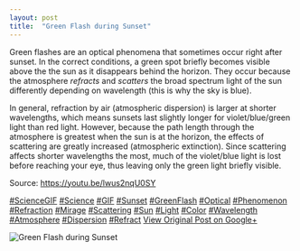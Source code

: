 ```yaml
---
layout: post
title:  "Green Flash during Sunset"
---
```


Green flashes are an optical phenomena that sometimes occur right after sunset. In the correct conditions, a green spot briefly becomes visible above the the sun as it disappears behind the horizon. They occur because the atmosphere _refracts_ and _scatters_ the broad spectrum light of the sun differently depending on wavelength (this is why the sky is blue).   
  
In general, refraction by air (atmospheric dispersion) is larger at shorter wavelengths, which means sunsets last slightly longer for violet/blue/green light than red light. However, because the path length through the atmosphere is greatest when the sun is at the horizon, the effects of scattering are greatly increased (atmospheric extinction). Since scattering affects shorter wavelengths the most, much of the violet/blue light is lost before reaching your eye, thus leaving only the green light briefly visible.  
  
Source: <https://youtu.be/lwus2nqU0SY>  
  
[#ScienceGIF](https://plus.google.com/s/%23ScienceGIF/posts) [#Science](https://plus.google.com/s/%23Science/posts) [#GIF](https://plus.google.com/s/%23GIF/posts) [#Sunset](https://plus.google.com/s/%23Sunset/posts) [#GreenFlash](https://plus.google.com/s/%23GreenFlash/posts) [#Optical](https://plus.google.com/s/%23Optical/posts) [#Phenomenon](https://plus.google.com/s/%23Phenomenon/posts) [#Refraction](https://plus.google.com/s/%23Refraction/posts) [#Mirage](https://plus.google.com/s/%23Mirage/posts) [#Scattering](https://plus.google.com/s/%23Scattering/posts) [#Sun](https://plus.google.com/s/%23Sun/posts) [#Light](https://plus.google.com/s/%23Light/posts) [#Color](https://plus.google.com/s/%23Color/posts) [#Wavelength](https://plus.google.com/s/%23Wavelength/posts) [#Atmosphere](https://plus.google.com/s/%23Atmosphere/posts) [#Dispersion](https://plus.google.com/s/%23Dispersion/posts) [#Refract](https://plus.google.com/s/%23Refract/posts)
[View Original Post on Google+](https://plus.google.com/+ColinSullender/posts/d2VLpkVZs3M)

![Green Flash during Sunset](https://i.imgur.com/9egmfqQ.gif)
